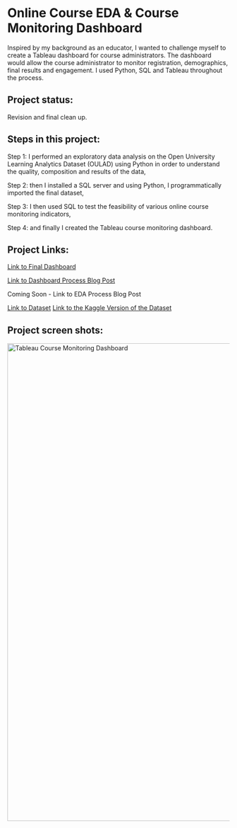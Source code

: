# Online Course EDA & Course Monitoring Dashboard
Inspired by my background as an educator, I wanted to challenge myself to create a Tableau dashboard for course administrators. The dashboard would allow the course administrator to monitor registration, demographics, final results and engagement. I used Python, SQL and Tableau throughout the process.

## Project status:
Revision and final clean up.

## Steps in this project:
Step 1: I performed an exploratory data analysis on the Open University Learning Analytics Dataset (OULAD) using Python in order to understand the quality, composition and results of the data,

Step 2: then I installed a SQL server and using Python, I programmatically imported the final dataset,

Step 3: I then used SQL to test the feasibility of various online course monitoring indicators,

Step 4: and finally I created the Tableau course monitoring dashboard.

## Project Links:
[Link to Final Dashboard](https://public.tableau.com/views/OnlineCourseMonitoringDashboard/Dashboard1?:language=en-US&:sid=&:display_count=n&:origin=viz_share_link)

[Link to Dashboard Process Blog Post](https://jacibanton.com/portfolio/online-course-dashboard/)

Coming Soon - Link to EDA Process Blog Post

[Link to Dataset](https://analyse.kmi.open.ac.uk/open_dataset#about)
[Link to the Kaggle Version of the Dataset](https://www.kaggle.com/datasets/anlgrbz/student-demographics-online-education-dataoulad)

## Project screen shots:
<img width="1080" alt="Tableau Course Monitoring Dashboard" src="https://github.com/JacBan/OULAD/assets/19371331/e1cf305a-0ac7-43e3-8849-ef16c933f25a">


